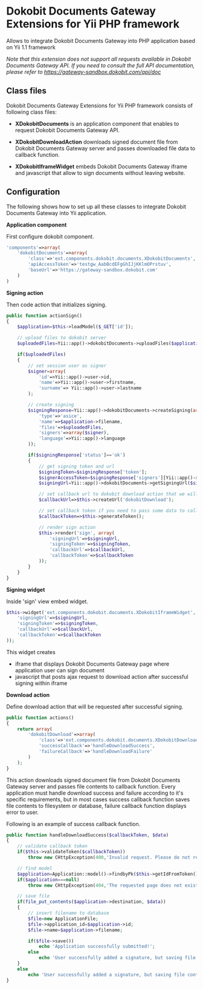 Dokobit Documents Gateway Extensions for Yii PHP framework
=========================================================

Allows to integrate Dokobit Documents Gateway into PHP application based on Yii 1.1 framework

_Note that this extension does not support all requests available in Dokobit Documents Gateway API. If you need to consult the full API documentation, please refer to https://gateway-sandbox.dokobit.com/api/doc_

Class files
-----------

Dokobit Documents Gateway Extensions for Yii PHP framework consists of following class files:

- **XDokobitDocuments** is an application component that enables to request Dokobit Documents Gateway API.

- **XDokobitDownloadAction** downloads signed document file from Dokobit Documents Gateway server and passes downloaded file data to callback function.

- **XDokobitIframeWidget** embeds Dokobit Documents Gateway iframe and javascript that allow to sign documents without leaving website.

Configuration
-------------

The following shows how to set up all these classes to integrate Dokobit Documents Gateway into Yii application.

**Application component**

First configure dokobit component.

```php
'components'=>array(
    'dokobitDocuments'=>array(
        'class'=>'ext.components.dokobit.documents.XDokobitDocuments',
        'apiAccessToken'=>'testgw_AabBcdEFgGhIJjKKlmOPrstuv',
        'baseUrl'=>'https://gateway-sandbox.dokobit.com'
    )
)
```

**Signing action**

Then code action that initializes signing.

```php
public function actionSign()
{
    $application=$this->loadModel($_GET['id']);

    // upload files to dokobit server
    $uploadedFiles=Yii::app()->dokobitDocuments->uploadFiles($application->filePaths);

    if($uploadedFiles)
    {
        // set session user as signer
        $signer=array(
            'id'=>Yii::app()->user->id,
            'name'=>Yii::app()->user->firstname,
            'surname'=> Yii::app()->user->lastname
        );

        // create signing
        $signingResponse=Yii::app()->dokobitDocuments->createSigning(array(
            'type'=>'asice',
            'name'=>$application->filename,
            'files'=>$uploadedFiles,
            'signers'=>array($signer),
            'language'=>Yii::app()->language
        ));

        if($signingResponse['status']=='ok')
        {
            // get signing token and url
            $signingToken=$signingResponse['token'];
            $signerAccessToken=$signingResponse['signers'][Yii::app()->user->id];
            $signingUrl=Yii::app()->dokobitDocuments->getSigningUrl($signingToken, $signerAccessToken);

            // set callback url to dokobit download action that we will define later
            $callbackUrl=>$this->createUrl('dokobitDownload');

            // set callback token if you need to pass some data to callback functions after download
            $callbackToken=>$this->generateToken();

            // render sign action
            $this->render('sign', array(
                'signingUrl'=>$signingUrl,
                'signingToken'=>$signingToken,
                'callbackUrl'=>$callbackUrl,
                'callbackToken'=>$callbackToken
            ));
        }
    }
}
```

**Signing widget**

Inside 'sign' view embed widget.

```php
$this->widget('ext.components.dokobit.documents.XDokobitIframeWidget', array(
    'signingUrl'=>$signingUrl,
    'signingToken'=>$signingToken,
    'callbackUrl'=>$callbackUrl,
    'callbackToken'=>$callbackToken
));
```

This widget creates
- iframe that displays Dokobit Documents Gateway page where application user can sign document
- javascript that posts ajax request to download action after successful signing within iframe

**Download action**

Define download action that will be requested after successful signing.

```php
public function actions()
{
    return array(
        'dokobitDownload'=>array(
            'class'=>'ext.components.dokobit.documents.XDokobitDownloadAction',
            'successCallback'=>'handleDownloadSuccess',
            'failureCallback'=>'handleDownloadFailure'
        )
    );
}
```

This action downloads signed document file from Dokobit Documents Gateway server and passes file contents to callback function. Every application must handle download success and failure according to it's specific requirements, but in most cases success callback function saves file contents to filesystem or database, failure callback function displays error to user.

Following is an example of success callback function.

```php
public function handleDownloadSuccess($callbackToken, $data)
{
    // validate callback token
    if($this->validateToken($callbackToken))
        throw new CHttpException(400,'Invalid request. Please do not repeat this request again.');

    // find model
    $application=Application::model()->findbyPk($this->getIdFromToken());
    if($application===null)
        throw new CHttpException(404,'The requested page does not exist.');

    // save file
    if(file_put_contents($application->destination, $data))
    {
        // insert filename to database
        $file=new ApplicationFile;
        $file->application_id=$application->id;
        $file->name=$application->filename;

        if($file->save())
            echo 'Application successfully submitted!';
        else
            echo 'User successfully added a signature, but saving file info into database failed!';
    }
    else
        echo 'User successfully added a signature, but saving file contents failed!';
}
```